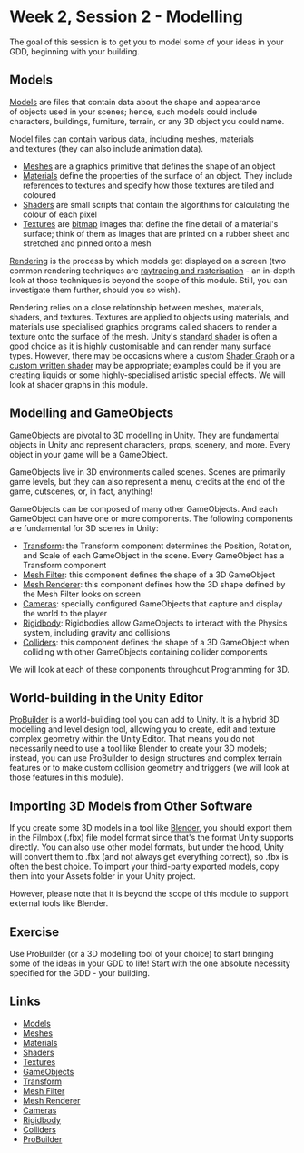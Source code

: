 # Week 2, Session 2 - Modelling

The goal of this session is to get you to model some of your ideas in your GDD, beginning with your building.

## Models

[Models](https://docs.unity3d.com/Manual/models.html) are files that contain data about the shape and appearance of objects used in your scenes; hence, such models could include characters, buildings, furniture, terrain, or any 3D object you could name.

Model files can contain various data, including meshes, materials and textures (they can also include animation data).

+ [Meshes](https://docs.unity3d.com/Manual/mesh.html) are a graphics primitive that defines the shape of an object
+ [Materials](https://docs.unity3d.com/Manual/Materials.html) define the properties of the surface of an object. They include references to textures and specify how those textures are tiled and coloured
+ [Shaders](https://docs.unity3d.com/Manual/Shaders.html) are small scripts that contain the algorithms for calculating the colour of each pixel
+ [Textures](https://docs.unity3d.com/Manual/Textures.html) are [bitmap](https://en.wikipedia.org/wiki/Bitmap) images that define the fine detail of a material's surface; think of them as images that are printed on a rubber sheet and stretched and pinned onto a mesh

[Rendering](https://docs.unity3d.com/Manual/render-pipelines.html) is the process by which models get displayed on a screen (two common rendering techniques are [raytracing and rasterisation](https://blogs.nvidia.com/blog/whats-difference-between-ray-tracing-rasterization/) - an in-depth look at those techniques is beyond the scope of this module. Still, you can investigate them further, should you so wish).

Rendering relies on a close relationship between meshes, materials, shaders, and textures. Textures are applied to objects using materials, and materials use specialised graphics programs called shaders to render a texture onto the surface of the mesh. Unity's [standard shader](https://docs.unity3d.com/Manual/shader-StandardShader.html) is often a good choice as it is highly customisable and can render many surface types. However, there may be occasions where a custom [Shader Graph](https://docs.unity3d.com/Manual/shader-graph.html) or a [custom written shader](https://docs.unity3d.com/Manual/shader-writing.html) may be appropriate; examples could be if you are creating liquids or some highly-specialised artistic special effects. We will look at shader graphs in this module.

## Modelling and GameObjects

[GameObjects](https://docs.unity3d.com/Manual/class-GameObject.html) are pivotal to 3D modelling in Unity. They are fundamental objects in Unity and represent characters, props, scenery, and more. Every object in your game will be a GameObject.

GameObjects live in 3D environments called scenes. Scenes are primarily game levels, but they can also represent a menu, credits at the end of the game, cutscenes, or, in fact, anything!

GameObjects can be composed of many other GameObjects. And each GameObject can have one or more components. The following components are fundamental for 3D scenes in Unity:

+ [Transform](https://docs.unity3d.com/Manual/class-Transform.html): the Transform component determines the Position, Rotation, and Scale of each GameObject in the scene. Every GameObject has a Transform component
+ [Mesh Filter](https://docs.unity3d.com/Manual/class-MeshFilter.html): this component defines the shape of a 3D GameObject
+ [Mesh Renderer](https://docs.unity3d.com/Manual/class-MeshRenderer.html): this component defines how the 3D shape defined by the Mesh Filter looks on screen
+ [Cameras](https://docs.unity3d.com/Manual/class-Camera.html): specially configured GameObjects that capture and display the world to the player
+ [Rigidbody](https://docs.unity3d.com/Manual/class-Rigidbody.html): Rigidbodies allow GameObjects to interact with the Physics system, including gravity and collisions
+ [Colliders](https://docs.unity3d.com/Manual/CollidersOverview.html): this component defines the shape of a 3D GameObject when colliding with other GameObjects containing collider components

We will look at each of these components throughout Programming for 3D.

## World-building in the Unity Editor

[ProBuilder](https://unity3d.com/unity/features/worldbuilding/probuilder)  is a world-building tool you can add to Unity. It is a hybrid 3D modelling and level design tool, allowing you to create, edit and texture complex geometry within the Unity Editor. That means you do not necessarily need to use a tool like Blender to create your 3D models; instead, you can use ProBuilder to design structures and complex terrain features or to make custom collision geometry and triggers (we will look at those features in this module).

## Importing 3D Models from Other Software

If you create some 3D models in a tool like [Blender](https://www.blender.org/), you should export them in the Filmbox (.fbx) file model format since that's the format Unity supports directly. You can also use other model formats, but under the hood, Unity will convert them to .fbx (and not always get everything correct), so .fbx is often the best choice. To import your third-party exported models, copy them into your Assets folder in your Unity project.

However, please note that it is beyond the scope of this module to support external tools like Blender.  

## Exercise

Use ProBuilder (or a 3D modelling tool of your choice) to start bringing some of the ideas in your GDD to life! Start with the one absolute necessity specified for the GDD - your building.

## Links

+ [Models](https://docs.unity3d.com/Manual/models.html)
+ [Meshes](https://docs.unity3d.com/Manual/mesh.html)
+ [Materials](https://docs.unity3d.com/Manual/Materials.html)
+ [Shaders](https://docs.unity3d.com/Manual/Shaders.html)
+ [Textures](https://docs.unity3d.com/Manual/Textures.html)
+ [GameObjects](https://docs.unity3d.com/Manual/class-GameObject.html)
+ [Transform](https://docs.unity3d.com/Manual/class-Transform.html)
+ [Mesh Filter](https://docs.unity3d.com/Manual/class-MeshFilter.html)
+ [Mesh Renderer](https://docs.unity3d.com/Manual/class-MeshRenderer.html)
+ [Cameras](https://docs.unity3d.com/Manual/class-Camera.html)
+ [Rigidbody](https://docs.unity3d.com/Manual/class-Rigidbody.html)
+ [Colliders](https://docs.unity3d.com/Manual/CollidersOverview.html)
+ [ProBuilder](https://unity3d.com/unity/features/worldbuilding/probuilder)  
